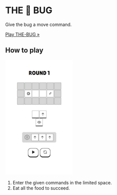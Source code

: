 # THE 🐞 BUG

Give the bug a move command.

[Play THE-BUG »](https://kyechan99.github.io/the-bug)


## How to play

![playing](./images/playing.gif)

1. Enter the given commands in the limited space.
2. Eat all the food to succeed.
